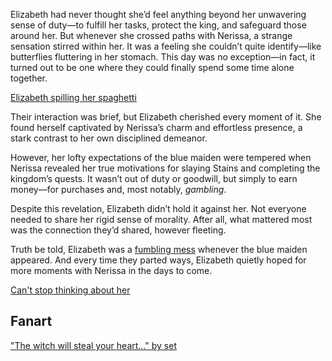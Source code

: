 <!-- title: Beautiful Maiden -->
<!-- relationship: Romantic -->

Elizabeth had never thought she’d feel anything beyond her unwavering sense of duty—to fulfill her tasks, protect the king, and safeguard those around her. But whenever she crossed paths with Nerissa, a strange sensation stirred within her. It was a feeling she couldn’t quite identify—like butterflies fluttering in her stomach. This day was no exception—in fact, it turned out to be one where they could finally spend some time alone together.

[Elizabeth spilling her spaghetti](#embed:https://www.youtube.com/live/oVguNTPnDww?t=820)

Their interaction was brief, but Elizabeth cherished every moment of it. She found herself captivated by Nerissa’s charm and effortless presence, a stark contrast to her own disciplined demeanor.

However, her lofty expectations of the blue maiden were tempered when Nerissa revealed her true motivations for slaying Stains and completing the kingdom’s quests. It wasn’t out of duty or goodwill, but simply to earn money—for purchases and, most notably, _gambling_.

Despite this revelation, Elizabeth didn’t hold it against her. Not everyone needed to share her rigid sense of morality. After all, what mattered most was the connection they’d shared, however fleeting.

Truth be told, Elizabeth was a [fumbling mess](https://www.youtube.com/live/oVguNTPnDww?feature=shared&t=2740) whenever the blue maiden appeared. And every time they parted ways, Elizabeth quietly hoped for more moments with Nerissa in the days to come.

[Can't stop thinking about her](#embed:https://www.youtube.com/live/oVguNTPnDww?feature=shared&t=2185)

## Fanart

["The witch will steal your heart..." by set](https://x.com/_se_t_/status/1832701352004456557)
